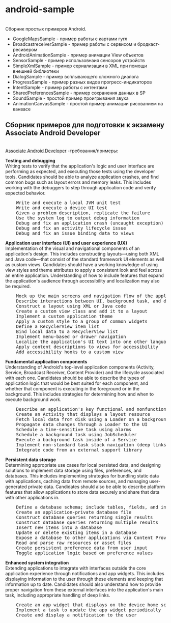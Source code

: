 # android-sample
<br/>
Сборник простых примеров Android.
<br/>
<ul>
<li>GoogleMapsSample - пример работы с картами гугл </li>
<li>BroadcastreceiverSample - пример работы с сервисом и бродкаст-ресивером</li>
<li>AndroidAnimationSample - пример анимации View объектов</li>
<li>SensorSample - пример использовнаия сенсоров устройств</li>
<li>SimpleXmlSample - пример сериализации в XML при помощи внешней библиотеки</li>
<li>DialogSample - пример всплывающего сложного диалога</li>
<li>ProgressSample - пример разных видов прогресс-индикаторов</li>
<li>IntentSample - пример работы с интентами</li>
<li>SharedPreferencesSample - пример сохранения данных в SP</li>
<li>SoundSample - простой пример проигрывания звука</li>
<li>AnimationCanvasSample - простой пример анимации рисованием на канвасе</li>
</ul>


<h2>Сборник примеров для подготовки к экзамену Associate Android Developer</h2>
<br/>
<a href="https://developers.google.com/training/certification/associate-android-developer/">Associate Android Developer</a> -требования/примеры:
<br/>

<B>Testing and debugging</B><br/>
Writing tests to verify that the application's logic and user interface are performing as expected, and executing those tests using the developer tools. Candidates should be able to analyze application crashes, and find common bugs such as layout errors and memory leaks. This includes working with the debuggers to step through application code and verify expected behavior.

<pre>
    Write and execute a local JVM unit test
    Write and execute a device UI test
    Given a problem description, replicate the failure
    Use the system log to output debug information
    Debug and fix an application crash (uncaught exception)
    Debug and fix an activity lifecycle issue
    Debug and fix an issue binding data to views
</pre>

<B>Application user interface (UI) and user experience (UX)</B><br/>
Implementation of the visual and navigational components of an application's design. This includes constructing layouts—using both XML and Java code—that consist of the standard framework UI elements as well as custom views. Candidates should have a working knowledge of using view styles and theme attributes to apply a consistent look and feel across an entire application. Understanding of how to include features that expand the application's audience through accessibility and localization may also be required.
<pre>
    Mock up the main screens and navigation flow of the application
    Describe interactions between UI, background task, and data persistence
    Construct a layout using XML or Java code
    Create a custom view class and add it to a layout
    Implement a custom application theme
    Apply a custom style to a group of common widgets
    Define a RecyclerView item list
    Bind local data to a RecyclerView list
    Implement menu-based or drawer navigation
    Localize the application's UI text into one other language
    Apply content descriptions to views for accessibility
    Add accessibility hooks to a custom view
</pre>

<B>Fundamental application components</B><br/>
Understanding of Android's top-level application components (Activity, Service, Broadcast Receiver, Content Provider) and the lifecycle associated with each one. Candidates should be able to describe the types of application logic that would be best suited for each component, and whether that component is executing in the foreground or in the background. This includes strategies for determining how and when to execute background work.
<pre>
    Describe an application's key functional and nonfunctional requirements
    Create an Activity that displays a layout resource
    Fetch local data from disk using a Loader on a background thread
    Propagate data changes through a Loader to the UI
    Schedule a time-sensitive task using alarms
    Schedule a background task using JobScheduler
    Execute a background task inside of a Service
    Implement non-standard task stack navigation (deep links)
    Integrate code from an external support library
</pre>

<B>Persistent data storage</B><br/>
Determining appropriate use cases for local persisted data, and designing solutions to implement data storage using files, preferences, and databases. This includes implementing strategies for bundling static data with applications, caching data from remote sources, and managing user-generated private data. Candidates should also be able to describe platform features that allow applications to store data securely and share that data with other applications in.
<pre>
    Define a database schema; include tables, fields, and indices
    Create an application-private database file
    Construct database queries returning single results
    Construct database queries returning multiple results
    Insert new items into a database
    Update or delete existing items in a database
    Expose a database to other applications via Content Provider
    Read and parse raw resources or asset files
    Create persistent preference data from user input
    Toggle application logic based on preference values
</pre>

<B>Enhanced system integration</B><br/>
Extending applications to integrate with interfaces outside the core application experience through notifications and app widgets. This includes displaying information to the user through these elements and keeping that information up to date. Candidates should also understand how to provide proper navigation from these external interfaces into the application's main task, including appropriate handling of deep links.

<pre>
    Create an app widget that displays on the device home screen
    Implement a task to update the app widget periodically
    Create and display a notification to the user
</pre>
